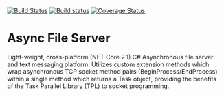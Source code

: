 [![Build Status](https://travis-ci.org/a-luna/async-file-server.svg?branch=master)](https://travis-ci.org/a-luna/async-file-server)
[![Build status](https://ci.appveyor.com/api/projects/status/db1keyhr337qqh0m?svg=true)](https://ci.appveyor.com/project/a-luna/async-file-server/branch/master)
[![Coverage Status](https://coveralls.io/repos/github/a-luna/async-file-server/badge.svg?branch=master)](https://coveralls.io/github/a-luna/async-file-server?branch=master)
# Async File Server
Light-weight, cross-platform (NET Core 2.1) C# Asynchronous file server and text messaging platform. Utilizes custom extension methods which wrap asynchronous TCP socket method pairs (BeginProcess/EndProcess) within a single method which returns a Task object, providing the benefits of the Task Parallel Library (TPL) to socket programming.
